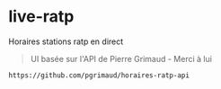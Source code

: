 # live-ratp
Horaires stations ratp en direct


> UI basée sur l'API de Pierre Grimaud - Merci à lui

    https://github.com/pgrimaud/horaires-ratp-api
    
